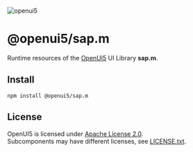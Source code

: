 ![openui5](http://openui5.org/images/OpenUI5_new_big_side.png)

# @openui5/sap.m
Runtime resources of the [OpenUI5](https://github.com/SAP/openui5) UI Library **sap.m**.

## Install
```
npm install @openui5/sap.m
```

## License
OpenUI5 is licensed under [Apache License 2.0](https://www.apache.org/licenses/LICENSE-2.0).  
Subcomponents may have different licenses, see [LICENSE.txt](LICENSE.txt).
